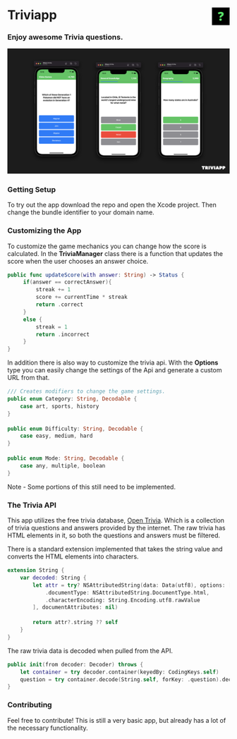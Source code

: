 # Triviapp <img align="right" alt="App Icon" width="40px" src="https://github.com/mjdierkes/Triviapp/blob/main/App%20Icon.png" />
### Enjoy awesome Trivia questions.

![Triviapp.png](Triviapp.png)

### Getting Setup
To try out the app download the repo and open the Xcode project. Then change the bundle identifier to your domain name. 

### Customizing the App
To customize the game mechanics you can change how the score is calculated. In the **TriviaManager** class there is a function that updates the score when the user chooses an answer choice.
```swift 
public func updateScore(with answer: String) -> Status {
     if(answer == correctAnswer){
         streak += 1
         score += currentTime * streak
         return .correct
     }
     else {
         streak = 1
         return .incorrect
     }
}
```
In addition there is also way to customize the trivia api.  With the **Options** type you can easily change the settings of the Api and generate a custom URL from that.

```swift
/// Creates modifiers to change the game settings.
public enum Category: String, Decodable {
    case art, sports, history
}

public enum Difficulty: String, Decodable {
    case easy, medium, hard
}

public enum Mode: String, Decodable {
    case any, multiple, boolean
}
```
Note - Some portions of this still need to be implemented. 

### The Trivia API

This app utilizes the free trivia database, [Open Trivia](https://opentdb.com/). Which is a collection of trivia questions and answers provided by the internet. The raw trivia has HTML elements in it, so both the questions and answers must be filtered. 

There is a standard extension implemented that takes the string value and converts the HTML elements into characters. 

```swift
extension String {
    var decoded: String {
        let attr = try? NSAttributedString(data: Data(utf8), options: [
            .documentType: NSAttributedString.DocumentType.html,
            .characterEncoding: String.Encoding.utf8.rawValue
        ], documentAttributes: nil)

        return attr?.string ?? self
    }
}
```

The raw trivia data is decoded when pulled from the API.


```swift
public init(from decoder: Decoder) throws {
    let container = try decoder.container(keyedBy: CodingKeys.self)
    question = try container.decode(String.self, forKey: .question).decoded
}
```
###  Contributing
Feel free to contribute! This is still a very basic app, but already has a lot of the necessary functionality. 



